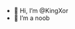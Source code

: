 - 👋 Hi, I’m @KingXor
- 👀 I’m a noob

<!---
KingXor/KingXor is a ✨ special ✨ repository because its `README.md` (this file) appears on your GitHub profile.
You can click the Preview link to take a look at your changes.
--->
